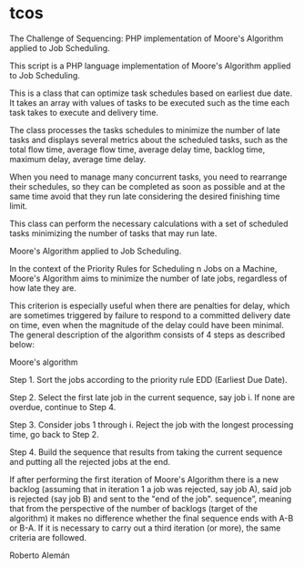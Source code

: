 # tcos
The Challenge of Sequencing: PHP implementation of Moore's Algorithm applied to Job Scheduling.


This script is a PHP language implementation of Moore's Algorithm applied to Job Scheduling.


This is a class that can optimize task schedules based on earliest due date. It takes an array with values of tasks to be executed such as the time each task takes to execute and delivery time. 


The class processes the tasks schedules to minimize the number of late tasks and displays several metrics about the scheduled tasks, such as the total flow time, average flow time, average delay time, backlog time, maximum delay, average time delay.


When you need to manage many concurrent tasks, you need to rearrange their schedules, so they can be completed as soon as possible and at the same time avoid that they run late considering the desired finishing time limit.


This class can perform the necessary calculations with a set of scheduled tasks minimizing the number of tasks that may run late.


Moore's Algorithm applied to Job Scheduling.


In the context of the Priority Rules for Scheduling n Jobs on a Machine, Moore's Algorithm aims to minimize the number of late jobs, regardless of how late they are.


This criterion is especially useful when there are penalties for delay, which are sometimes triggered by failure to respond to a committed delivery date on time, even when the magnitude of the delay could have been minimal. The general description of the algorithm consists of 4 steps as described below:



Moore's algorithm


Step 1. Sort the jobs according to the priority rule EDD (Earliest Due Date).

Step 2. Select the first late job in the current sequence, say job i. If none are overdue, continue to Step 4.

Step 3. Consider jobs 1 through i. Reject the job with the longest processing time, go back to Step 2.

Step 4. Build the sequence that results from taking the current sequence and putting all the rejected jobs at the end.


If after performing the first iteration of Moore's Algorithm there is a new backlog (assuming that in iteration 1 a job was rejected, say job A), said job is rejected (say job B) and sent to the "end of the job". sequence”, meaning that from the perspective of the number of backlogs (target of the algorithm) it makes no difference whether the final sequence ends with A-B or B-A. If it is necessary to carry out a third iteration (or more), the same criteria are followed.

Roberto Alemán
